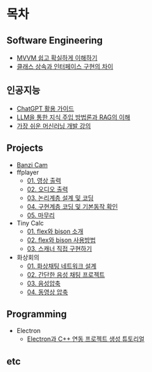 # 목차


## Software Engineering

* [MVVM 쉽고 확실하게 이해하기](./Software%20Engineering/MVVM%20%EC%89%BD%EA%B3%A0%20%ED%99%95%EC%8B%A4%ED%95%98%EA%B2%8C%20%EC%9D%B4%ED%95%B4%ED%95%98%EA%B8%B0/README.md)
* [클래스 상속과 인터페이스 구현의 차이](./Software%20Engineering/%ED%81%B4%EB%9E%98%EC%8A%A4%20%EC%83%81%EC%86%8D%EA%B3%BC%20%EC%9D%B8%ED%84%B0%ED%8E%98%EC%9D%B4%EC%8A%A4%20%EA%B5%AC%ED%98%84%EC%9D%98%20%EC%B0%A8%EC%9D%B4/README.md)

## 인공지능

* [ChatGPT 활용 가이드](./%EC%9D%B8%EA%B3%B5%EC%A7%80%EB%8A%A5/ChatGPT%20%ED%99%9C%EC%9A%A9%20%EA%B0%80%EC%9D%B4%EB%93%9C/README.md)
* [LLM을 통한 지식 주입 방법론과 RAG의 이해](./%EC%9D%B8%EA%B3%B5%EC%A7%80%EB%8A%A5/LLM%EC%9D%84%20%ED%86%B5%ED%95%9C%20%EC%A7%80%EC%8B%9D%20%EC%A3%BC%EC%9E%85%20%EB%B0%A9%EB%B2%95%EB%A1%A0%EA%B3%BC%20RAG%EC%9D%98%20%EC%9D%B4%ED%95%B4/README.md)
* [가장 쉬운 머신러닝 개발 강의](./%EC%9D%B8%EA%B3%B5%EC%A7%80%EB%8A%A5/%EA%B0%80%EC%9E%A5%20%EC%89%AC%EC%9A%B4%20%EB%A8%B8%EC%8B%A0%EB%9F%AC%EB%8B%9D%20%EA%B0%9C%EB%B0%9C%20%EA%B0%95%EC%9D%98/README.md)

## Projects

* [Banzi Cam](./Projects/Banzi%20Cam/README.md)
* ffplayer
  * [01. 영상 출력](./Projects/ffplayer/01.%20%EC%98%81%EC%83%81%20%EC%B6%9C%EB%A0%A5/README.md)
  * [02. 오디오 출력](./Projects/ffplayer/02.%20%EC%98%A4%EB%94%94%EC%98%A4%20%EC%B6%9C%EB%A0%A5/README.md)
  * [03. 논리계층 설계 및 코딩](./Projects/ffplayer/03.%20%EB%85%BC%EB%A6%AC%EA%B3%84%EC%B8%B5%20%EC%84%A4%EA%B3%84%20%EB%B0%8F%20%EC%BD%94%EB%94%A9/README.md)
  * [04. 구현계층 코딩 및 기본동작 확인](./Projects/ffplayer/04.%20%EA%B5%AC%ED%98%84%EA%B3%84%EC%B8%B5%20%EC%BD%94%EB%94%A9%20%EB%B0%8F%20%EA%B8%B0%EB%B3%B8%EB%8F%99%EC%9E%91%20%ED%99%95%EC%9D%B8/README.md)
  * [05. 마무리](./Projects/ffplayer/05.%20%EB%A7%88%EB%AC%B4%EB%A6%AC/README.md)
* Tiny Calc
  * [01. flex와 bison 소개](./Projects/Tiny%20Calc/01.%20flex%EC%99%80%20bison%20%EC%86%8C%EA%B0%9C/README.md)
  * [02. flex와 bison 사용방법](./Projects/Tiny%20Calc/02.%20flex%EC%99%80%20bison%20%EC%82%AC%EC%9A%A9%EB%B0%A9%EB%B2%95/README.md)
  * [03. 스캐너 직접 구현하기](./Projects/Tiny%20Calc/03.%20%EC%8A%A4%EC%BA%90%EB%84%88%20%EC%A7%81%EC%A0%91%20%EA%B5%AC%ED%98%84%ED%95%98%EA%B8%B0/README.md)
* 화상회의
  * [01. 화상채팅 네트워크 설계](./Projects/%ED%99%94%EC%83%81%ED%9A%8C%EC%9D%98/01.%20%ED%99%94%EC%83%81%EC%B1%84%ED%8C%85%20%EB%84%A4%ED%8A%B8%EC%9B%8C%ED%81%AC%20%EC%84%A4%EA%B3%84/README.md)
  * [02. 간단한 음성 채팅 프로젝트](./Projects/%ED%99%94%EC%83%81%ED%9A%8C%EC%9D%98/02.%20%EA%B0%84%EB%8B%A8%ED%95%9C%20%EC%9D%8C%EC%84%B1%20%EC%B1%84%ED%8C%85%20%ED%94%84%EB%A1%9C%EC%A0%9D%ED%8A%B8/README.md)
  * [03. 음성압축](./Projects/%ED%99%94%EC%83%81%ED%9A%8C%EC%9D%98/03.%20%EC%9D%8C%EC%84%B1%EC%95%95%EC%B6%95/README.md)
  * [04. 동영상 압축](./Projects/%ED%99%94%EC%83%81%ED%9A%8C%EC%9D%98/04.%20%EB%8F%99%EC%98%81%EC%83%81%20%EC%95%95%EC%B6%95/README.md)

## Programming

* Electron
  * [Electron과 C++ 연동 프로젝트 생성 튜토리얼](./Programming/Electron/Electron%EA%B3%BC%20C%2B%2B%20%EC%97%B0%EB%8F%99%20%ED%94%84%EB%A1%9C%EC%A0%9D%ED%8A%B8%20%EC%83%9D%EC%84%B1%20%ED%8A%9C%ED%86%A0%EB%A6%AC%EC%96%BC/README.md)

## etc
